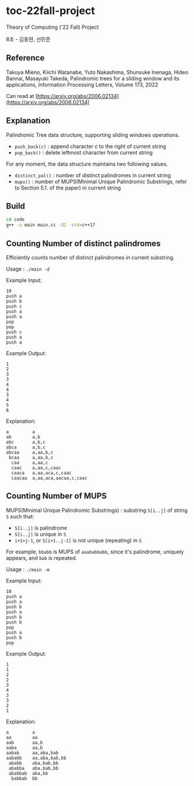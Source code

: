 # toc-22fall-project
Theory of Computing ('22 Fall) Project

8조 - 김동현, 선민준


## Reference

Takuya Mieno, Kiichi Watanabe, Yuto Nakashima, Shunsuke Inenaga, Hideo Bannai, Masayuki Takeda, Palindromic trees for a sliding window and its applications,
Information Processing Letters, Volume 173, 2022

Can read at [https://arxiv.org/abs/2006.02134](https://arxiv.org/abs/2006.02134)


## Explanation

Palindromic Tree data structure, supporting sliding windows operations.

* `push_back(c)` : append character c to the right of current string
* `pop_back()` : delete leftmost character from current string

For any moment, the data structure maintains two following values.

* `distinct_pal()` : number of distinct palindromes in current string
* `mups()` : number of MUPS(Minimal Unique Palindromic Substrings, refer to Section 5.1. of the paper) in current string


## Build

```bash
cd code
g++ -o main main.cc -O2 -std=c++17
```


## Counting Number of distinct palindromes

Efficiently counts number of distinct palindromes in current substring.

Usage : `./main -d`

Example Input:
```
10
push a
push b
push c
push a
push a
pop
pop
push c
push a
push a
```

Example Output:
```
1
2
3
3
4
4
3
4
5
6
```

Explanation:
```
a         a
ab        a,b
abc       a,b,c
abca      a,b,c
abcaa     a,aa,b,c
 bcaa     a,aa,b,c
  caa     a,aa,c
  caac    a,aa,c,caac
  caaca   a,aa,aca,c,caac
  caacaa  a,aa,aca,aacaa,c,caac
```


## Counting Number of MUPS

MUPS(Minimal Unique Palindromic Substrings) : substring `S[i..j]` of string `S` such that:

* `S[i..j]` is palindrome
* `S[i..j]` is unique in `S`
* `i+1>j-1`, or `S[i+1..j-1]` is not unique (repeating) in `S`

For example, `bbabb` is MUPS of `aaababbabb`, since it's palindrome, uniquely appears, and `bab` is repeated.

Usage : `./main -m`

Example Input:
```
10
push a
push a
push b
push a
push b
push b
pop
push a
push b
pop
```

Example Output:
```
1
1
2
2
3
4
3
3
2
1
```

Explanation:
```
a         a
aa        aa
aab       aa,b
aaba      aa,b
aabab     aa,aba,bab
aababb    aa,aba,bab,bb
 ababb    aba,bab,bb
 ababba   aba,bab,bb
 ababbab  aba,bb
  babbab  bb
```
